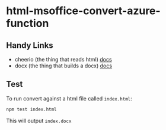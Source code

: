# html-msoffice-convert-azure-function

## Handy Links

- cheerio (the thing that reads html) [docs](https://cheerio.js.org/)
- docx (the thing that builds a docx) [docs](https://docx.js.org/)

## Test

To run convert against a html file called `index.html`:

```sh
npm test index.html
```

This will output `index.docx`
